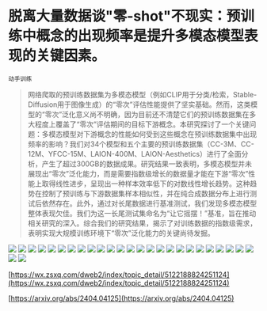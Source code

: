 # 脱离大量数据谈"零-shot"不现实：预训练中概念的出现频率是提升多模态模型表现的关键因素。
`动手训练`
> 网络爬取的预训练数据集为多模态模型（例如CLIP用于分类/检索，Stable-Diffusion用于图像生成）的“零次”评估性能提供了坚实基础。然而，这类模型的“零次”泛化意义尚不明确，因为目前还不清楚它们的预训练数据集在多大程度上覆盖了“零次”评估期间的目标下游概念。本研究探讨了一个关键问题：多模态模型对下游概念的性能如何受到这些概念在预训练数据集中出现频率的影响？我们对34个模型和五个主要的预训练数据集（CC-3M、CC-12M、YFCC-15M、LAION-400M、LAION-Aesthetics）进行了全面分析，产生了超过300GB的数据成果。研究结果一致表明，多模态模型并未展现出“零次”泛化能力，而是需要指数级增长的数据量才能在下游“零次”性能上取得线性进步，呈现出一种样本效率低下的对数线性增长趋势。这种趋势在控制了预训练与下游数据集样本相似性，并在纯合成数据分布上进行测试后依然存在。此外，通过对长尾数据进行基准测试，我们发现多模态模型整体表现欠佳。我们为这一长尾测试集命名为“让它摇摆！”基准，旨在推动相关研究的深入。综合我们的研究结果，揭示了对训练数据的指数级需求，表明实现大规模训练环境下“零次”泛化能力的关键尚待发掘。

![](https://raw.githubusercontent.com/HuggingAGI/HuggingArxiv/main/paper_images/2404.04125/x1.png)
![](https://raw.githubusercontent.com/HuggingAGI/HuggingArxiv/main/paper_images/2404.04125/x2.png)
![](https://raw.githubusercontent.com/HuggingAGI/HuggingArxiv/main/paper_images/2404.04125/x3.png)
![](https://raw.githubusercontent.com/HuggingAGI/HuggingArxiv/main/paper_images/2404.04125/x4.png)
![](https://raw.githubusercontent.com/HuggingAGI/HuggingArxiv/main/paper_images/2404.04125/x5.png)
![](https://raw.githubusercontent.com/HuggingAGI/HuggingArxiv/main/paper_images/2404.04125/x6.png)
![](https://raw.githubusercontent.com/HuggingAGI/HuggingArxiv/main/paper_images/2404.04125/x7.png)
![](https://raw.githubusercontent.com/HuggingAGI/HuggingArxiv/main/paper_images/2404.04125/x9.png)
![](https://raw.githubusercontent.com/HuggingAGI/HuggingArxiv/main/paper_images/2404.04125/x10.png)
![](https://raw.githubusercontent.com/HuggingAGI/HuggingArxiv/main/paper_images/2404.04125/x11.png)
![](https://raw.githubusercontent.com/HuggingAGI/HuggingArxiv/main/paper_images/2404.04125/x12.png)
![](https://raw.githubusercontent.com/HuggingAGI/HuggingArxiv/main/paper_images/2404.04125/x13.png)
![](https://raw.githubusercontent.com/HuggingAGI/HuggingArxiv/main/paper_images/2404.04125/x14.png)
![](https://raw.githubusercontent.com/HuggingAGI/HuggingArxiv/main/paper_images/2404.04125/x15.png)
![](https://raw.githubusercontent.com/HuggingAGI/HuggingArxiv/main/paper_images/2404.04125/x16.png)
![](https://raw.githubusercontent.com/HuggingAGI/HuggingArxiv/main/paper_images/2404.04125/x17.png)
![](https://raw.githubusercontent.com/HuggingAGI/HuggingArxiv/main/paper_images/2404.04125/clip_count_v1all_hsof.png)
![](https://raw.githubusercontent.com/HuggingAGI/HuggingArxiv/main/paper_images/2404.04125/x18.png)
![](https://raw.githubusercontent.com/HuggingAGI/HuggingArxiv/main/paper_images/2404.04125/x19.png)
![](https://raw.githubusercontent.com/HuggingAGI/HuggingArxiv/main/paper_images/2404.04125/x20.png)
![](https://raw.githubusercontent.com/HuggingAGI/HuggingArxiv/main/paper_images/2404.04125/x21.png)
![](https://raw.githubusercontent.com/HuggingAGI/HuggingArxiv/main/paper_images/2404.04125/x22.png)
![](https://raw.githubusercontent.com/HuggingAGI/HuggingArxiv/main/paper_images/2404.04125/x23.png)
![](https://raw.githubusercontent.com/HuggingAGI/HuggingArxiv/main/paper_images/2404.04125/eccv_supp_qual1.jpg)
![](https://raw.githubusercontent.com/HuggingAGI/HuggingArxiv/main/paper_images/2404.04125/eccv_supp_qual2.jpg)
![](https://raw.githubusercontent.com/HuggingAGI/HuggingArxiv/main/paper_images/2404.04125/eccv_supp_qual3.jpg)
![](https://raw.githubusercontent.com/HuggingAGI/HuggingArxiv/main/paper_images/2404.04125/eccv_supp_qual4.jpg)

[https://wx.zsxq.com/dweb2/index/topic_detail/5122188824251124](https://wx.zsxq.com/dweb2/index/topic_detail/5122188824251124)

[https://arxiv.org/abs/2404.04125](https://arxiv.org/abs/2404.04125)